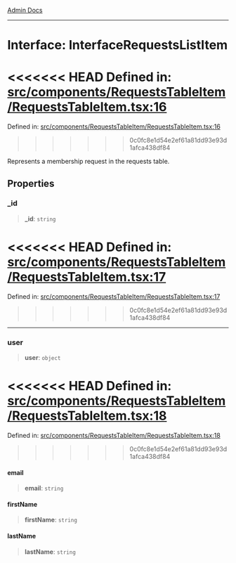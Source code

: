 [Admin Docs](/)

***

# Interface: InterfaceRequestsListItem

<<<<<<< HEAD
Defined in: [src/components/RequestsTableItem/RequestsTableItem.tsx:16](https://github.com/abhassen44/talawa-admin/blob/285f7384c3d26b5028a286d84f89b85120d130a2/src/components/RequestsTableItem/RequestsTableItem.tsx#L16)
=======
Defined in: [src/components/RequestsTableItem/RequestsTableItem.tsx:16](https://github.com/PalisadoesFoundation/talawa-admin/blob/main/src/components/RequestsTableItem/RequestsTableItem.tsx#L16)
>>>>>>> 0c0fc8e1d54e2ef61a81dd93e93d1afca438df84

Represents a membership request in the requests table.

## Properties

### \_id

> **\_id**: `string`

<<<<<<< HEAD
Defined in: [src/components/RequestsTableItem/RequestsTableItem.tsx:17](https://github.com/abhassen44/talawa-admin/blob/285f7384c3d26b5028a286d84f89b85120d130a2/src/components/RequestsTableItem/RequestsTableItem.tsx#L17)
=======
Defined in: [src/components/RequestsTableItem/RequestsTableItem.tsx:17](https://github.com/PalisadoesFoundation/talawa-admin/blob/main/src/components/RequestsTableItem/RequestsTableItem.tsx#L17)
>>>>>>> 0c0fc8e1d54e2ef61a81dd93e93d1afca438df84

***

### user

> **user**: `object`

<<<<<<< HEAD
Defined in: [src/components/RequestsTableItem/RequestsTableItem.tsx:18](https://github.com/abhassen44/talawa-admin/blob/285f7384c3d26b5028a286d84f89b85120d130a2/src/components/RequestsTableItem/RequestsTableItem.tsx#L18)
=======
Defined in: [src/components/RequestsTableItem/RequestsTableItem.tsx:18](https://github.com/PalisadoesFoundation/talawa-admin/blob/main/src/components/RequestsTableItem/RequestsTableItem.tsx#L18)
>>>>>>> 0c0fc8e1d54e2ef61a81dd93e93d1afca438df84

#### email

> **email**: `string`

#### firstName

> **firstName**: `string`

#### lastName

> **lastName**: `string`
